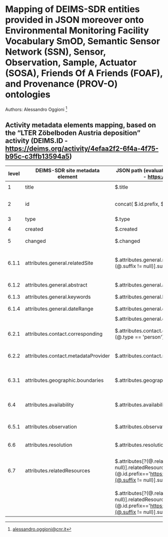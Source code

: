 # Mapping of DEIMS-SDR entities provided in JSON moreover onto Environmental Monitoring Facility Vocabulary SmOD, Semantic Sensor Network (SSN), Sensor, Observation, Sample, Actuator (SOSA), Friends Of A Friends (FOAF), and Provenance (PROV-O) ontologies

Authors: Alessandro Oggioni [^1]
[^1]: alessandro.oggioni@cnr.it


## Activity metadata elements mapping, based on the “LTER Zöbelboden Austria deposition” activity (DEIMS.ID - https://deims.org/activity/4efaa2f2-6f4a-4f75-b95c-c3ffb13594a5)

| **level** | **DEIMS-SDR site metadata element** | **JSON path (evaluated with Jayway JsonPath - https://sumiya.page)** | **JSON data item example** | **RDF rendering** | **notes** |
| --------- | ----------------------------------- | -------------------------------------------------------------------- | -------------------------- | ----------------- | --------- |
| 1	| title	| $.title	| `"LTER Zöbelboden Austria deposition"` | `ef:name "LTER Zöbelboden Austria deposition"@en` | | | 
| 2	| id | concat( \$.id.prefix, \$.id.suffix) | `"https://deims.org/activity/4efaa2f2-6f4a-4f75-b95c-c3ffb13594a5"` | `<https://deims.org/activity/4efaa2f2-6f4a-4f75-b95c-c3ffb13594a5> rdf:type prov:Activity , ef:EnvironmentalMonitoringActivity` | | | 
| 3	| type | $.type | `"activity"` | `ef:specialisedEMFType ‘activity’@en` | | | 
| 4	| created	| $.created	| `"2016-09-12T18:45:29+0200"` | `dcterms:issued "2016-09-12T18:45:29+0200"^^xsd:dateTime`	| | | 
| 5	| changed	| $.changed	| `"2019-08-20T13:13:04+0200"` | `dcterms:modified "2019-08-20T13:13:04+0200"^^xsd:dateTime` | | | 
| 6.1.1	| attributes.general.relatedSite | $.attributes.general.relatedSite[*].id.[?(@.suffix != null)].suffix	| `[{ "type": "site", "title": "LTER Zöbelboden - Austria", "id": { "prefix": "https://deims.org/", "suffix": "8eda49e9-1f4e-4f3e-b58e-e0bb25dc32a6" }, "changed": "2025-01-07T11:14:56+0100" }]`	| - | not included | 
| 6.1.2	| attributes.general.abstract	| $.attributes.general.abstract	| `"Deposition data from LTER Zöbelboden. The data comprises … "`	| `dcterms:description  "Deposition data from LTER Zöbelboden. The data comprises … "` | | | 
| 6.1.3	| attributes.general.keywords	| $.attributes.general.keywords[*].label | `[ "Base cations deposition", … ]`	| `dcat:keyword "Base cations deposition"@en , …`	| | | 
| 6.1.4	| attributes.general.dateRange | $.attributes.general.dateRange.from | `"1993-01-01"` | `prov:startedAtTime "1993-01-01"^^xsd:dateTime`	| | | 
| | | $.attributes.general.dateRange.to	| `"2015-12-31"` | `prov:endedAtTime "2015-12-31"^^xsd:dateTime` | | | 
| 6.2.1	| attributes.contact.corresponding | $.attributes.contact.corresponding[*].[?(@.type == 'person')]	| `[{ "type": "person", "name": "Ika Djukic", "email": "ika.djukic@umweltbundesamt.at", "orcid": null }, … ]`	| -	| not yet included | 
| 6.2.2	| attributes.contact.metadataProvider	| $.attributes.contact.metadataProvider	| `[{ "type": "person", "name": "Ika Djukic", "email": "ika.djukic@umweltbundesamt.at", "orcid": null }, … ]`	| -	| not yet included | 
| 6.3.1	| attributes.geographic.boundaries | $.attributes.geographic.boundaries | `"POLYGON ((14.435456610419 47.83985714374, 14.435472337769 …, ))"`	| `dcterms:spatial [ rdf:type dcterms:Location; locn:geometry  "<http://www.opengis.net/def/crs/EPSG/0/4326> POLYGON ((14.435456610419 47.83985714374, 14.435472337769 … , ]` | | | 
| 6.4	| attributes.availability	| $.attributes.availability	| `{ "digitally": true, "forEcopotential": true, "openData": true, "notes": "DEIMS data sets", "source": { "url": null } }`	| -	| not included | 
| 6.5.1	| attributes.observation | $.attributes.observation | `{ "parameters": [{ "label": "atmospheric parameter", "uri": "http://vocabs.lter-europe.net/EnvThes/20937" }, … ]}`	| `ef:observedProperty  <http://vocabs.lter-europe.net/EnvThes/20937> , …` | | | 
| 6.6	| attributes.resolution	| $.attributes.resolution	| `{ "spatial": null, "temporal": { "label": "weekly", "uri": null }}`	| -	| not yet included | 
| 6.7	| attributes.relatedResources	| $.attributes[?(@.relatedResources != null)].relatedResources[?(@.id.prefix=='https://deims.org/dataset/')].id[?(@.suffix != null)].suffix	| `[{ "id": { "prefix": "https://deims.org/dataset/", "suffix": "bf4bdb26-5387-11e4-a597-005056ab003f" }, "title": "LTER Zöbelboden, Austria, Throughfall chemistry, 1993-2012", "changed": "2023-07-13T09:41:57+0200" }]`	| `ef:hasObservation <https://deims.org/dataset/bf4bdb26-5387-11e4-a597-005056ab003f>` | | | 
| | | $.attributes[?(@.relatedResources != null)].relatedResources[?(@.id.prefix=='https://deims.org/sensor/')].id[?(@.suffix != null)].suffix | `null` | `ef:uses` | | |
